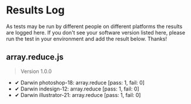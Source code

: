 # Results Log

As tests may be run by different people on different platforms the results are logged here. If you don't see your software version listed here, please run the test in your environment and add the result below. Thanks!

## array.reduce.js

> Version 1.0.0

- ✔ Darwin photoshop-18: array.reduce [pass: 1, fail: 0]
- ✔ Darwin indesign-12: array.reduce [pass: 1, fail: 0]
- ✔ Darwin illustrator-21: array.reduce [pass: 1, fail: 0]
